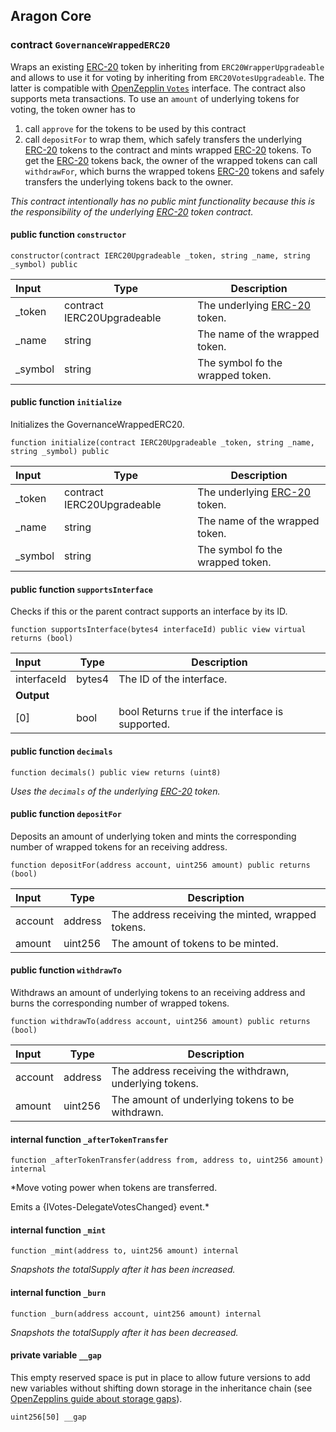 ## Aragon Core

###  contract `GovernanceWrappedERC20`

Wraps an existing [ERC-20](https://eips.ethereum.org/EIPS/eip-20) token by inheriting from `ERC20WrapperUpgradeable` and allows to use it for voting by inheriting from `ERC20VotesUpgradeable`. The latter is compatible with [OpenZepplin `Votes`](https://docs.openzeppelin.com/contracts/4.x/api/governance#Votes) interface.
The contract also supports meta transactions. To use an `amount` of underlying tokens for voting, the token owner has to
1. call `approve` for the tokens to be used by this contract
2. call `depositFor` to wrap them, which safely transfers the underlying [ERC-20](https://eips.ethereum.org/EIPS/eip-20) tokens to the contract and mints wrapped [ERC-20](https://eips.ethereum.org/EIPS/eip-20) tokens.
To get the [ERC-20](https://eips.ethereum.org/EIPS/eip-20) tokens back, the owner of the wrapped tokens can call `withdrawFor`, which  burns the wrapped tokens [ERC-20](https://eips.ethereum.org/EIPS/eip-20) tokens and safely transfers the underlying tokens back to the owner.

*This contract intentionally has no public mint functionality because this is the responsibility of the underlying [ERC-20](https://eips.ethereum.org/EIPS/eip-20) token contract.*

#### public function `constructor`

```solidity
constructor(contract IERC20Upgradeable _token, string _name, string _symbol) public 
```

| Input | Type | Description |
|:----- | ---- | ----------- |
| _token | contract IERC20Upgradeable | The underlying [ERC-20](https://eips.ethereum.org/EIPS/eip-20) token. |
| _name | string | The name of the wrapped token. |
| _symbol | string | The symbol fo the wrapped token. |

#### public function `initialize`

Initializes the GovernanceWrappedERC20.

```solidity
function initialize(contract IERC20Upgradeable _token, string _name, string _symbol) public 
```

| Input | Type | Description |
|:----- | ---- | ----------- |
| _token | contract IERC20Upgradeable | The underlying [ERC-20](https://eips.ethereum.org/EIPS/eip-20) token. |
| _name | string | The name of the wrapped token. |
| _symbol | string | The symbol fo the wrapped token. |

#### public function `supportsInterface`

Checks if this or the parent contract supports an interface by its ID.

```solidity
function supportsInterface(bytes4 interfaceId) public view virtual returns (bool) 
```

| Input | Type | Description |
|:----- | ---- | ----------- |
| interfaceId | bytes4 | The ID of the interface. |
| **Output** | |
| [0] | bool | bool Returns `true` if the interface is supported. |

#### public function `decimals`

```solidity
function decimals() public view returns (uint8) 
```

*Uses the `decimals` of the underlying [ERC-20](https://eips.ethereum.org/EIPS/eip-20) token.*

#### public function `depositFor`

Deposits an amount of underlying token and mints the corresponding number of wrapped tokens for an receiving address.

```solidity
function depositFor(address account, uint256 amount) public returns (bool) 
```

| Input | Type | Description |
|:----- | ---- | ----------- |
| account | address | The address receiving the minted, wrapped tokens. |
| amount | uint256 | The amount of tokens to be  minted. |

#### public function `withdrawTo`

Withdraws an amount of underlying tokens to an receiving address and burns the corresponding number of wrapped tokens.

```solidity
function withdrawTo(address account, uint256 amount) public returns (bool) 
```

| Input | Type | Description |
|:----- | ---- | ----------- |
| account | address | The address receiving the withdrawn, underlying tokens. |
| amount | uint256 | The amount of underlying tokens to be withdrawn. |

#### internal function `_afterTokenTransfer`

```solidity
function _afterTokenTransfer(address from, address to, uint256 amount) internal 
```

*Move voting power when tokens are transferred.

Emits a {IVotes-DelegateVotesChanged} event.*

#### internal function `_mint`

```solidity
function _mint(address to, uint256 amount) internal 
```

*Snapshots the totalSupply after it has been increased.*

#### internal function `_burn`

```solidity
function _burn(address account, uint256 amount) internal 
```

*Snapshots the totalSupply after it has been decreased.*

#### private variable `__gap`

This empty reserved space is put in place to allow future versions to add new variables without shifting down storage in the inheritance chain (see [OpenZepplins guide about storage gaps](https://docs.openzeppelin.com/contracts/4.x/upgradeable#storage_gaps)).

```solidity
uint256[50] __gap 
```

